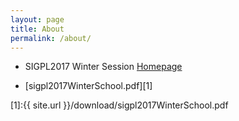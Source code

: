 ```yaml
---
layout: page
title: About
permalink: /about/
---
```


- SIGPL2017 Winter Session [Homepage](http://sigpl.or.kr/school/2017w/)

- [sigpl2017WinterSchool.pdf][1]

[1]:{{ site.url }}/download/sigpl2017WinterSchool.pdf
